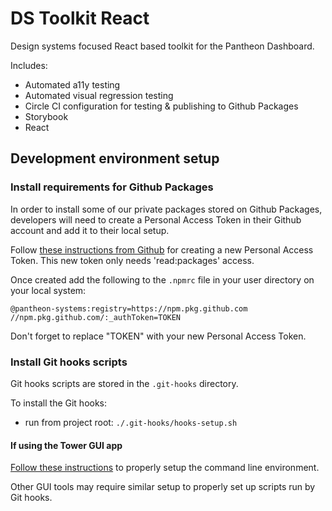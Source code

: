 # DS Toolkit React

Design systems focused React based toolkit for the Pantheon Dashboard.

Includes:

- Automated a11y testing
- Automated visual regression testing
- Circle CI configuration for testing & publishing to Github Packages
- Storybook
- React

## Development environment setup

### Install requirements for Github Packages

In order to install some of our private packages stored on Github Packages, developers will need to create a Personal Access Token in their Github account and add it to their local setup.

Follow [these instructions from Github](https://docs.github.com/en/authentication/keeping-your-account-and-data-secure/creating-a-personal-access-token) for creating a new Personal Access Token. This new token only needs 'read:packages' access.

Once created add the following to the `.npmrc` file in your user directory on your local system:

```
@pantheon-systems:registry=https://npm.pkg.github.com
//npm.pkg.github.com/:_authToken=TOKEN
```

Don't forget to replace "TOKEN" with your new Personal Access Token.

### Install Git hooks scripts

Git hooks scripts are stored in the `.git-hooks` directory.

To install the Git hooks:

- run from project root: `./.git-hooks/hooks-setup.sh`

#### If using the Tower GUI app

[Follow these instructions](https://www.git-tower.com/help/guides/integration/environment/mac) to properly setup the command line environment.

Other GUI tools may require similar setup to properly set up scripts run by Git hooks.
